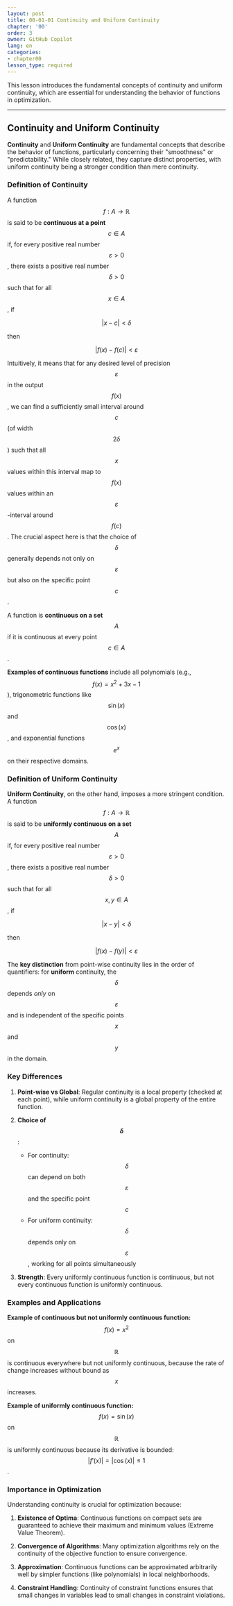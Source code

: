 ```yaml
---
layout: post
title: 00-01-01 Continuity and Uniform Continuity
chapter: '00'
order: 3
owner: GitHub Copilot
lang: en
categories:
- chapter00
lesson_type: required
---
```


This lesson introduces the fundamental concepts of continuity and uniform continuity, which are essential for understanding the behavior of functions in optimization.

---

## Continuity and Uniform Continuity

**Continuity** and **Uniform Continuity** are fundamental concepts that describe the behavior of functions, particularly concerning their "smoothness" or "predictability." While closely related, they capture distinct properties, with uniform continuity being a stronger condition than mere continuity.

### Definition of Continuity

A function $$f: A \to \mathbb{R}$$ is said to be **continuous at a point** $$c \in A$$ if, for every positive real number $$\varepsilon > 0$$, there exists a positive real number $$\delta > 0$$ such that for all $$x \in A$$, if 

$$\lvert x - c \rvert < \delta$$

then 

$$\lvert f(x) - f(c) \rvert < \varepsilon$$ 

Intuitively, it means that for any desired level of precision $$\varepsilon$$ in the output $$f(x)$$, we can find a sufficiently small interval around $$c$$ (of width $$2\delta$$) such that all $$x$$ values within this interval map to $$f(x)$$ values within an $$\varepsilon$$-interval around $$f(c)$$. The crucial aspect here is that the choice of $$\delta$$ generally depends not only on $$\varepsilon$$ but also on the specific point $$c$$.

A function is **continuous on a set** $$A$$ if it is continuous at every point $$c \in A$$.

**Examples of continuous functions** include all polynomials (e.g., $$f(x) = x^2 + 3x - 1$$), trigonometric functions like $$\sin(x)$$ and $$\cos(x)$$, and exponential functions $$e^x$$ on their respective domains. 

### Definition of Uniform Continuity

**Uniform Continuity**, on the other hand, imposes a more stringent condition. A function $$f: A \to \mathbb{R}$$ is said to be **uniformly continuous on a set** $$A$$ if, for every positive real number $$\varepsilon > 0$$, there exists a positive real number $$\delta > 0$$ such that for all $$x, y \in A$$, if 

$$\lvert x - y \rvert < \delta$$

then 

$$\lvert f(x) - f(y) \rvert < \varepsilon$$

The **key distinction** from point-wise continuity lies in the order of quantifiers: for **uniform** continuity, the $$\delta$$ depends *only* on $$\varepsilon$$ and is independent of the specific points $$x$$ and $$y$$ in the domain.

### Key Differences

1. **Point-wise vs Global**: Regular continuity is a local property (checked at each point), while uniform continuity is a global property of the entire function.

2. **Choice of $$\delta$$**: 
   - For continuity: $$\delta$$ can depend on both $$\varepsilon$$ and the specific point $$c$$
   - For uniform continuity: $$\delta$$ depends only on $$\varepsilon$$, working for all points simultaneously

3. **Strength**: Every uniformly continuous function is continuous, but not every continuous function is uniformly continuous.

### Examples and Applications

**Example of continuous but not uniformly continuous function:**
$$f(x) = x^2$$ on $$\mathbb{R}$$ is continuous everywhere but not uniformly continuous, because the rate of change increases without bound as $$x$$ increases.

**Example of uniformly continuous function:**
$$f(x) = \sin(x)$$ on $$\mathbb{R}$$ is uniformly continuous because its derivative is bounded: $$|f'(x)| = |\cos(x)| \leq 1$$.

### Importance in Optimization

Understanding continuity is crucial for optimization because:

1. **Existence of Optima**: Continuous functions on compact sets are guaranteed to achieve their maximum and minimum values (Extreme Value Theorem).

2. **Convergence of Algorithms**: Many optimization algorithms rely on the continuity of the objective function to ensure convergence.

3. **Approximation**: Continuous functions can be approximated arbitrarily well by simpler functions (like polynomials) in local neighborhoods.

4. **Constraint Handling**: Continuity of constraint functions ensures that small changes in variables lead to small changes in constraint violations.
